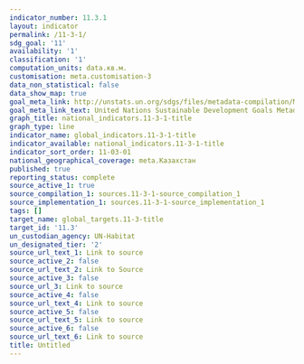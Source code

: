 ```yaml
---
indicator_number: 11.3.1
layout: indicator
permalink: /11-3-1/
sdg_goal: '11'
availability: '1'
classification: '1'
computation_units: data.кв.м.
customisation: meta.customisation-3
data_non_statistical: false
data_show_map: true
goal_meta_link: http://unstats.un.org/sdgs/files/metadata-compilation/Metadata-Goal-11.pdf
goal_meta_link_text: United Nations Sustainable Development Goals Metadata (pdf 2066kB)
graph_title: national_indicators.11-3-1-title
graph_type: line
indicator_name: global_indicators.11-3-1-title
indicator_available: national_indicators.11-3-1-title
indicator_sort_order: 11-03-01
national_geographical_coverage: meta.Казахстан
published: true
reporting_status: complete
source_active_1: true
source_compilation_1: sources.11-3-1-source_compilation_1
source_implementation_1: sources.11-3-1-source_implementation_1
tags: []
target_name: global_targets.11-3-title
target_id: '11.3'
un_custodian_agency: UN-Habitat
un_designated_tier: '2'
source_url_text_1: Link to source
source_active_2: false
source_url_text_2: Link to Source
source_active_3: false
source_url_3: Link to source
source_active_4: false
source_url_text_4: Link to source
source_active_5: false
source_url_text_5: Link to source
source_active_6: false
source_url_text_6: Link to source
title: Untitled
---
```


